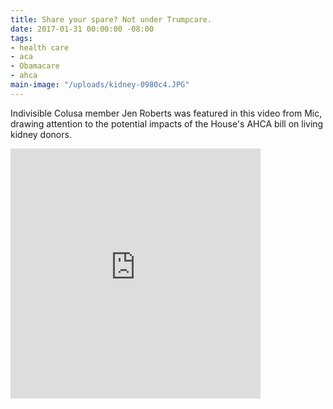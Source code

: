 ```yaml
---
title: Share your spare? Not under Trumpcare.
date: 2017-01-31 00:00:00 -08:00
tags:
- health care
- aca
- Obamacare
- ahca
main-image: "/uploads/kidney-0980c4.JPG"
---
```


Indivisible Colusa member Jen Roberts was featured in this video from Mic, drawing attention to the potential impacts of the House's AHCA bill on living kidney donors.

<iframe src="https://www.facebook.com/plugins/video.php?href=https%3A%2F%2Fwww.facebook.com%2FMicMedia%2Fvideos%2F1497155663640552%2F&show_text=0&width=400" width="400" height="400" style="border:none;overflow:hidden" scrolling="no" frameborder="0" allowTransparency="true" allowFullScreen="true"></iframe>